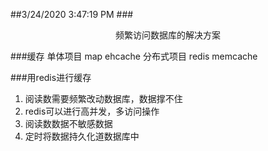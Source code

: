 ##3/24/2020 3:47:19 PM 
###<center>频繁访问数据库的解决方案</center>

###缓存
	单体项目
		map
		ehcache
	分布式项目
		redis
		memcache

	

###用redis进行缓存
1. 阅读数需要频繁改动数据库，数据撑不住
2. redis可以进行高并发，多访问操作
3. 阅读数数据不敏感数据
4. 定时将数据持久化道数据库中
